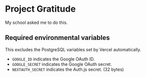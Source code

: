 # Project Gratitude

My school asked me to do this.

## Required environmental variables

This excludes the PostgreSQL variables set by Vercel automatically.

- `GOOGLE_ID` indicates the Google OAuth ID.
- `GOOGLE_SECRET` indicates the Google OAuth secret.
- `NEXTAUTH_SECRET` indicates the Auth.js secret. (32 bytes)